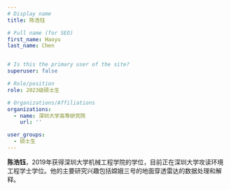 ```yaml
---
# Display name
title: 陈浩钰

# Full name (for SEO)
first_name: Haoyu
last_name: Chen


# Is this the primary user of the site?
superuser: false

# Role/position
role: 2023级硕士生

# Organizations/Affiliations
organizations:
  - name: 深圳大学高等研究院
    url: ''

user_groups:
  - 硕士生
---
```

**陈浩钰**，2019年获得深圳大学机械工程学院的学位，目前正在深圳大学攻读环境工程学士学位。他的主要研究兴趣包括嫦娥三号的地面穿透雷达的数据处理和解释。